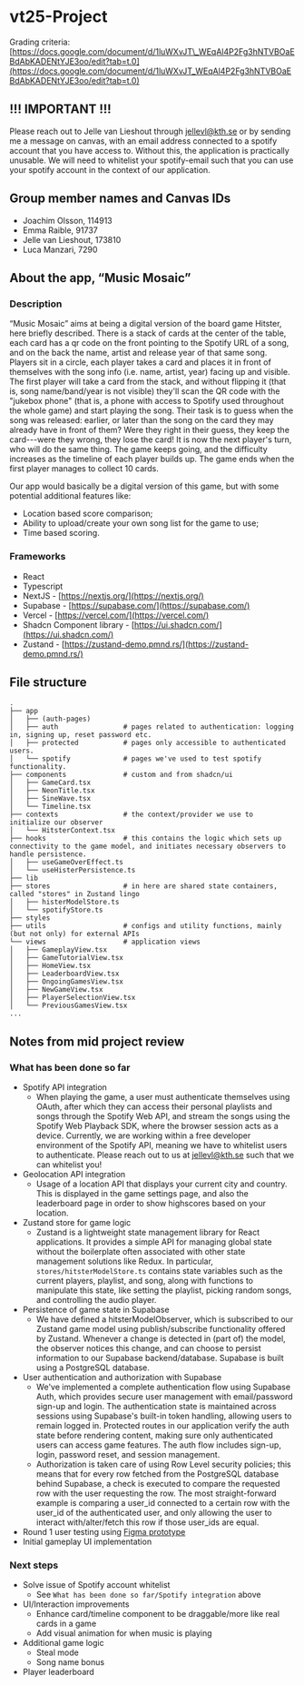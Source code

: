 # vt25-Project
Grading criteria: [https://docs.google.com/document/d/1luWXvJT\_WEqAl4P2Fg3hNTVBOaEBdAbKADENtYJE3oo/edit?tab=t.0](https://docs.google.com/document/d/1luWXvJT_WEqAl4P2Fg3hNTVBOaEBdAbKADENtYJE3oo/edit?tab=t.0)

## !!! IMPORTANT !!!
Please reach out to Jelle van Lieshout through jellevl@kth.se or by sending me a message on canvas, with an email address connected to a spotify account that you have access to. Without this, the application is practically unusable. We will need to whitelist your spotify-email such that you can use your spotify account in the context of our application. 

## Group member names and Canvas IDs
* Joachim Olsson, 114913
* Emma Raible, 91737
* Jelle van Lieshout, 173810
* Luca Manzari, 7290
  
## About the app, “Music Mosaic”
### Description
“Music Mosaic” aims at being a digital version of the board game Hitster, here briefly described.
There is a stack of cards at the center of the table, each card has a qr code on the front pointing to the Spotify URL of a song, and on the back the name, artist and release year of that same song.
Players sit in a circle, each player takes a card and places it in front of themselves with the song info (i.e. name, artist, year) facing up and visible.
The first player will take a card from the stack, and without flipping it (that is, song name/band/year is not visible) they'll scan the QR code with the "jukebox phone" (that is, a phone with access to Spotify used throughout the whole game) and start playing the song.
Their task is to guess when the song was released: earlier, or later than the song on the card they may already have in front of them?
Were they right in their guess, they keep the card---were they wrong, they lose the card!
It is now the next player's turn, who will do the same thing.
The game keeps going, and the difficulty increases as the timeline of each player builds up.
The game ends when the first player manages to collect 10 cards.

Our app would basically be a digital version of this game, but with some potential additional features like:
* Location based score comparison;
* Ability to upload/create your own song list for the game to use;
* Time based scoring.

### Frameworks
* React
* Typescript
* NextJS \- [https://nextjs.org/](https://nextjs.org/)
* Supabase \- [https://supabase.com/](https://supabase.com/)
* Vercel \- [https://vercel.com/](https://vercel.com/)
* Shadcn Component library \- [https://ui.shadcn.com/](https://ui.shadcn.com/)
* Zustand \- [https://zustand-demo.pmnd.rs/](https://zustand-demo.pmnd.rs/)

## File structure
```
.
├── app                     
│   ├── (auth-pages)
│   ├── auth                # pages related to authentication: logging in, signing up, reset password etc. 
│   ├── protected           # pages only accessible to authenticated users. 
│   └── spotify             # pages we've used to test spotify functionality. 
├── components              # custom and from shadcn/ui
│   ├── GameCard.tsx
│   ├── NeonTitle.tsx
│   ├── SineWave.tsx
│   └── Timeline.tsx
├── contexts                # the context/provider we use to initialize our observer
│   └── HitsterContext.tsx
├── hooks                   # this contains the logic which sets up connectivity to the game model, and initiates necessary observers to handle persistence.
│   ├── useGameOverEffect.ts  
│   └── useHisterPersistence.ts  
├── lib
├── stores                  # in here are shared state containers, called "stores" in Zustand lingo
│   ├── histerModelStore.ts
│   └── spotifyStore.ts  
├── styles
├── utils                   # configs and utility functions, mainly (but not only) for external APIs
└── views                   # application views
│   ├── GameplayView.tsx
│   ├── GameTutorialView.tsx
│   ├── HomeView.tsx
│   ├── LeaderboardView.tsx
│   ├── OngoingGamesView.tsx
│   ├── NewGameView.tsx
│   ├── PlayerSelectionView.tsx
│   └── PreviousGamesView.tsx
...
```

## Notes from mid project review
### What has been done so far
* Spotify API integration
  * When playing the game, a user must authenticate themselves using OAuth, after which they can access their personal playlists and songs through the Spotify Web API, and stream the songs using the Spotify Web Playback SDK, where the browser session acts as a device. Currently, we are working within a free developer environment of the Spotify API, meaning we have to whitelist users to authenticate. Please reach out to us at jellevl@kth.se such that we can whitelist you! 
* Geolocation API integration
  * Usage of a location API that displays your current city and country. This is displayed in the game settings page, and also the leaderboard page in order to show highscores based on your location. 
* Zustand store for game logic
  * Zustand is a lightweight state management library for React applications.
    It provides a simple API for managing global state without the boilerplate often associated with other state management solutions like Redux.
    In particular, `stores/hitsterModelStore.ts` contains state variables such as the current players, playlist, and song, along with functions to manipulate this state, like setting the playlist, picking random songs, and controlling the audio player.
* Persistence of game state in Supabase
  * We have defined a hitsterModelObserver, which is subscribed to our Zustand game model using publish/subscribe functionality offered by Zustand. Whenever a change is detected in (part of) the model, the observer notices this change, and can choose to persist information to our Supabase backend/database. Supabase is built using a PostgreSQL database. 
* User authentication and authorization with Supabase
  * We've implemented a complete authentication flow using Supabase Auth, which provides secure user management with email/password sign-up and login. The authentication state is maintained across sessions using Supabase's built-in token handling, allowing users to remain logged in. Protected routes in our application verify the auth state before rendering content, making sure only authenticated users can access game features. The auth flow includes sign-up, login, password reset, and session management.
  * Authorization is taken care of using Row Level security policies; this means that for every row fetched from the PostgreSQL database behind Supabase, a check is executed to compare the requested row with the user requesting the row. The most straight-forward example is comparing a user_id connected to a certain row with the user_id of the authenticated user, and only allowing the user to interact with/alter/fetch this row if those user_ids are equal. 
* Round 1 user testing using [Figma prototype](https://www.figma.com/design/6l1eyXHB5kgG2A1sHp9EhZ/iprog-musicmosaic?node-id=10-21&t=NT6HPIzAVA24s9Ei-1)
* Initial gameplay UI implementation

### Next steps
* Solve issue of Spotify account whitelist
  * See `What has been done so far/Spotify integration` above
* UI/Interaction improvements
  * Enhance card/timeline component to be draggable/more like real cards in a game
  * Add visual animation for when music is playing
* Additional game logic
  * Steal mode
  * Song name bonus
* Player leaderboard 


